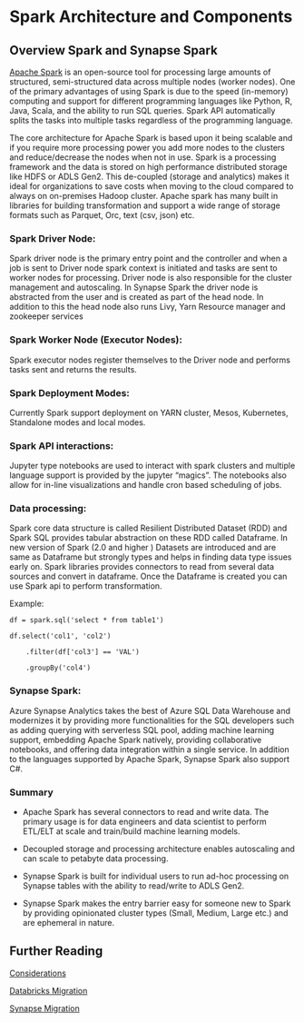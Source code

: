 # Spark Architecture and Components

## Overview Spark and Synapse Spark

[Apache Spark](https://spark.apache.org/) is an open-source tool for processing large amounts of structured, semi-structured data across multiple nodes (worker nodes). One of the primary advantages of using Spark is due to the speed (in-memory) computing and support for different programming languages like Python, R, Java, Scala, and the ability to run SQL queries. Spark API automatically splits the tasks into multiple tasks regardless of the programming language.

The core architecture for Apache Spark is based upon it being scalable and ­if you require more processing power you add more nodes to the clusters and reduce/decrease the nodes when not in use. Spark is a processing framework and the data is stored on high performance distributed storage like HDFS or ADLS Gen2. This de-coupled (storage and analytics) makes it ideal for organizations to save costs when moving to the cloud compared to always on on-premises Hadoop cluster. Apache spark has many built in libraries for building transformation and support a wide range of storage formats such as Parquet, Orc, text (csv, json) etc.

### Spark Driver Node:

Spark driver node is the primary entry point and the controller and when a job is sent to Driver node spark context is initiated and tasks are sent to worker nodes for processing. Driver node is also responsible for the cluster management and autoscaling. In Synapse Spark the driver node is abstracted from the user and is created as part of the head node. In addition to this the head node also runs Livy, Yarn Resource manager and zookeeper services

### Spark Worker Node (Executor Nodes):

Spark executor nodes register themselves to the Driver node and performs tasks sent and returns the results.

### Spark Deployment Modes:

Currently Spark support deployment on YARN cluster, Mesos, Kubernetes, Standalone modes and local modes. 

### Spark API interactions:

Jupyter type notebooks are used to interact with spark clusters and multiple language support is provided by the jupyter “magics”. The notebooks also allow for in-line visualizations and handle cron based scheduling of jobs.

### Data processing:

Spark core data structure is called Resilient Distributed Dataset (RDD) and Spark SQL provides tabular abstraction on these RDD called Dataframe. In new version of Spark (2.0 and higher ) Datasets are introduced and are same as Dataframe but strongly types and helps in finding data type issues early on. Spark libraries provides connectors to read from several data sources and convert in dataframe. Once the Dataframe is created you can use Spark api to perform transformation.  

Example:

```spark
df = spark.sql('select * from table1')

df.select('col1', 'col2')

​    .filter(df['col3'] == 'VAL')

​    .groupBy('col4')
```

### Synapse Spark:

Azure Synapse Analytics takes the best of Azure SQL Data Warehouse and modernizes it by providing more functionalities for the SQL developers such as adding querying with serverless SQL pool, adding machine learning support, embedding Apache Spark natively, providing collaborative notebooks, and offering data integration within a single service. In addition to the languages supported by Apache Spark, Synapse Spark also support C#.

### Summary

*    Apache Spark has several connectors to read and write data. The primary usage is for data engineers and data scientist to perform ETL/ELT at scale and train/build machine learning models.

*    Decoupled storage and processing architecture enables autoscaling and can scale to petabyte data processing.

*    Synapse Spark is built for individual users to run ad-hoc processing on Synapse tables with the ability to read/write to ADLS Gen2.

*    Synapse Spark makes the entry barrier easy for someone new to Spark by providing opinionated cluster types (Small, Medium, Large etc.) and are ephemeral in nature.

## Further Reading

[Considerations](considerations.md)

[Databricks Migration](databricks-migration.md)

[Synapse Migration](migration-approach.md)

